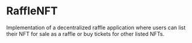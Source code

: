 # RaffleNFT
Implementation of a decentralized raffle application where users can list their NFT for sale as a raffle or buy tickets for other listed NFTs.
